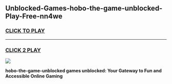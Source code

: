 
## Unblocked-Games-hobo-the-game-unblocked-Play-Free-nn4we
<h3>
<a href="https://premium76.site?title=hobo-the-game-unblocked&ref=10A">CLICK TO PLAY</a></h3>
<hr>

<h3>
<a href="https://premium76.site?title=hobo-the-game-unblocked&ref=10A">CLICK 2 PLAY</a>
  
</h3>

<a href="https://premium76.site?title=hobo-the-game-unblocked&ref=10A"><img src="https://clearcache.store/games.png"></a>


**hobo-the-game-unblocked games unblocked: Your Gateway to Fun and Accessible Online Gaming**
